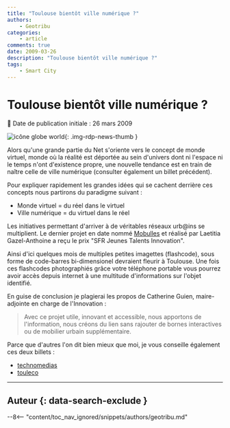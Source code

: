```yaml
---
title: "Toulouse bientôt ville numérique ?"
authors:
    - Geotribu
categories:
    - article
comments: true
date: 2009-03-26
description: "Toulouse bientôt ville numérique ?"
tags:
    - Smart City
---
```


# Toulouse bientôt ville numérique ?

:calendar: Date de publication initiale : 26 mars 2009

![icône globe world](https://cdn.geotribu.fr/img/internal/icons-rdp-news/world.png "icône globe générique"){: .img-rdp-news-thumb }

Alors qu'une grande partie du Net s'oriente vers le concept de monde virtuel, monde où la réalité est déportée au sein d'univers dont ni l'espace ni le temps n'ont d'existence propre, une nouvelle tendance est en train de naître celle de ville numérique (consulter également un billet précédent).

Pour expliquer rapidement les grandes idées qui se cachent derrière ces concepts nous partirons du paradigme suivant :

- Monde virtuel = du réel dans le virtuel
- Ville numérique = du virtuel dans le réel

Les initiatives permettant d'arriver à de véritables réseaux urb@ins se multiplient. Le dernier projet en date nommé [Mobulles](https://toulouse.latribune.fr/node/1301) et réalisé par Laetitia Gazel-Anthoine a reçu le prix "SFR Jeunes Talents Innovation".

Ainsi d'ici quelques mois de multiples petites imagettes (flashcode), sous forme de code-barres bi-dimensionel devraient fleurir à Toulouse. Une fois ces flashcodes photographiés grâce votre téléphone portable vous pourrez avoir accès depuis internet à une multitude d'informations sur l'objet identifié.

En guise de conclusion je plagierai les propos de Catherine Guien, maire-adjointe en charge de l'Innovation :

> Avec ce projet utile, innovant et accessible, nous apportons de l'information, nous créons du lien sans rajouter de bornes interactives ou de mobilier urbain supplémentaire.

Parce que d'autres l'on dit bien mieux que moi, je vous conseille également ces deux billets :

- [technomedias](http://technomedias.blogspot.com/2009/03/toulouse-decode-avec-mobulles.html)
- [touleco](http://www.touleco.fr/innovations-Toulouse-choisit-le-1239.html)

----

## Auteur {: data-search-exclude }

--8<-- "content/toc_nav_ignored/snippets/authors/geotribu.md"

